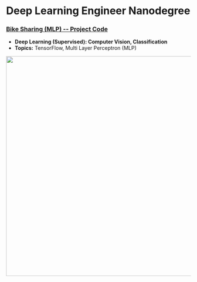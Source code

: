 # Deep Learning Engineer Nanodegree

### [Bike Sharing (MLP) -- Project Code](https://github.com/jquickgh/bike-sharing/blob/master/Your_first_neural_network.ipynb)
- **Deep Learning (Supervised): Computer Vision, Classification**
- **Topics:** TensorFlow, Multi Layer Perceptron (MLP)
<img src="https://github.com/jquickgh/bike-sharing-mlp/blob/master/lime-bike.jpg" width="600">

